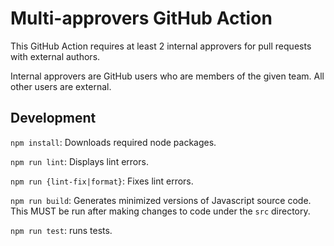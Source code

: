 # Multi-approvers GitHub Action

This GitHub Action requires at least 2 internal approvers for pull requests with
external authors.

Internal approvers are GitHub users who are members of the given team. All other
users are external.

## Development

`npm install`: Downloads required node packages.

`npm run lint`: Displays lint errors.

`npm run {lint-fix|format}`: Fixes lint errors.

`npm run build`: Generates minimized versions of Javascript source code.
This MUST be run after making changes to code under the `src` directory.

`npm run test`: runs tests.
